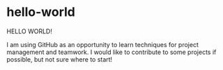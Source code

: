# hello-world

HELLO WORLD!

I am using GitHub as an opportunity to learn techniques for project management and teamwork. I would like to contribute to some projects if possible, but not sure where to start!

